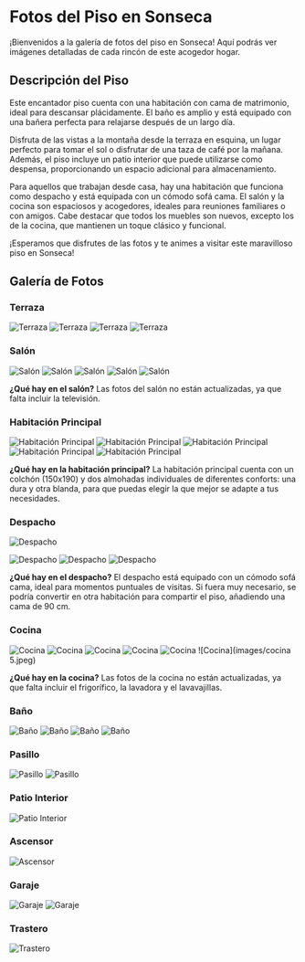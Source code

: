 # Fotos del Piso en Sonseca

¡Bienvenidos a la galería de fotos del piso en Sonseca! Aquí podrás ver imágenes detalladas de cada rincón de este acogedor hogar.

## Descripción del Piso

Este encantador piso cuenta con una habitación con cama de matrimonio, ideal para descansar plácidamente. El baño es amplio y está equipado con una bañera perfecta para relajarse después de un largo día.

Disfruta de las vistas a la montaña desde la terraza en esquina, un lugar perfecto para tomar el sol o disfrutar de una taza de café por la mañana. Además, el piso incluye un patio interior que puede utilizarse como despensa, proporcionando un espacio adicional para almacenamiento.

Para aquellos que trabajan desde casa, hay una habitación que funciona como despacho y está equipada con un cómodo sofá cama. El salón y la cocina son espaciosos y acogedores, ideales para reuniones familiares o con amigos. Cabe destacar que todos los muebles son nuevos, excepto los de la cocina, que mantienen un toque clásico y funcional.

¡Esperamos que disfrutes de las fotos y te animes a visitar este maravilloso piso en Sonseca!

## Galería de Fotos

### Terraza
![Terraza](images/Terraza.jpeg)
![Terraza](images/Terraza1.jpeg)
![Terraza](images/Terraza2.jpeg)
![Terraza](images/terra0.jpeg)

### Salón
<!-- ![Salón](images/Salon.jpeg) -->
<!-- ![Salón](images/Salon1.jpeg) -->
![Salón](images/salon0.jpeg)
![Salón](images/salon00.jpeg)
![Salón](images/sal.jpeg)
![Salón](images/salonsofa0.jpeg)
![Salón](images/salonsofa1.jpeg)

**¿Qué hay en el salón?**
Las fotos del salón no están actualizadas, ya que falta incluir la televisión.

### Habitación Principal
<!-- ![Habitación Principal](images/Habitacion.jpeg) -->
![Habitación Principal](images/hab0.jpeg)
![Habitación Principal](images/hab1.jpeg)
![Habitación Principal](images/armario.jpeg)
![Habitación Principal](images/armario1.jpeg)
![Habitación Principal](images/colchon.jpeg)

**¿Qué hay en la habitación principal?**
La habitación principal cuenta con un colchón (150x190) y dos almohadas individuales de diferentes conforts: una dura y otra blanda, para que puedas elegir la que mejor se adapte a tus necesidades.

### Despacho
<!-- ![Despacho](images/Despacho.jpeg) -->
![Despacho](images/despa.jpeg)
<!-- ![Despacho](images/Despacho0.jpeg) -->
<!-- ![Despacho](images/Despacho1.jpeg) -->
![Despacho](images/Despacho2.jpeg)
![Despacho](images/despacho1.jpeg)
![Despacho](images/despacho2.jpeg)

**¿Qué hay en el despacho?**
El despacho está equipado con un cómodo sofá cama, ideal para momentos puntuales de visitas. Si fuera muy necesario, se podría convertir en otra habitación para compartir el piso, añadiendo una cama de 90 cm.

### Cocina
![Cocina](images/Cocina.jpeg)
![Cocina](images/cocina1.jpeg)
![Cocina](images/cocina2.jpeg)
![Cocina](images/cocina3.jpeg)
![Cocina](images/cocina4.jpeg)
![Cocina](images/cocina 5.jpeg)
<!-- ![Cocina](images/Cocina1.jpeg) -->
<!-- ![Cocina](images/Cocina2.jpeg) -->

**¿Qué hay en la cocina?**
Las fotos de la cocina no están actualizadas, ya que falta incluir el frigorífico, la lavadora y el lavavajillas.

### Baño
![Baño](images/Bano.jpeg)
![Baño](images/Bano1.jpeg)
![Baño](images/Bano3.jpeg)
![Baño](images/Bano4.jpeg)

### Pasillo
![Pasillo](images/Pasillo.jpeg)
![Pasillo](images/Pasillo1.jpeg)

### Patio Interior
![Patio Interior](images/Patio.jpeg)

### Ascensor
![Ascensor](images/Ascensor.jpeg)

### Garaje
![Garaje](images/Garaje.jpeg)
![Garaje](images/Garaje1.jpeg)

### Trastero
![Trastero](images/Trastero.jpeg)